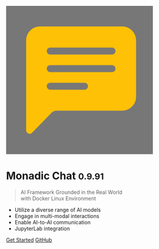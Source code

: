 ![](https://raw.githubusercontent.com/yohasebe/monadic-chat/refs/heads/main/docs/assets/images/favicon/favicon.png ':size=100 :style=border-radius: 20%;')

# <b>Monadic Chat</b> <small><b>0.9.91</b></small>

> AI Framework Grounded in the Real World<br />with Docker Linux Environment

- Utilize a diverse range of AI models
- Engage in multi-modal interactions
- Enable AI-to-AI communication
- JupyterLab integration

[Get Started](#monadic-chat)
[GitHub](https://github.com/yohasebe/monadic-chat/)

